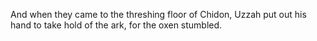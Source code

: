 And when they came to the threshing floor of Chidon, Uzzah put out his hand to take hold of the ark, for the oxen stumbled.
